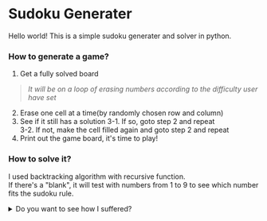 # Sudoku Generater
Hello world! This is a simple sudoku generater and solver in python.

### How to generate a game?
  1. Get a fully solved board
 > *It will be on a loop of erasing numbers according to the difficulty user have set*
  2. Erase one cell at a time(by randomly chosen row and column)
  3. See if it still has a solution
    3-1. If so, goto step 2 and repeat<br>
    3-2. If not, make the cell filled again and goto step 2 and repeat
  4. Print out the game board, it's time to play!
  
### How to solve it?
  I used backtracking algorithm with recursive function. <br>
  If there's a "blank", it will test with numbers from 1 to 9 to see which number fits the sudoku rule. <br>

<details markdown="1">
<summary>Do you want to see how I suffered?</summary>

  My first approach to generate a sudoku puzzle was to put random numbers in randomly chosen rows and columns.<br>
  So basically I tried put some numbers instead of a full grid.<br>
  <br>
  Even if the numbers you fill in fit the rules, it may be a game with no correct answer at all.<br>
  (Well it seems more normal to have no correct answer)<br>
 <br>
  Also this approach took so much time on creating random numbers.<br>
```````
# (wrong)generate a problem
def generate():  
    global grid
    level = np.random.randint(27, 31)
    while level > 0:
        x = np.random.randint(0, 9)
        y = np.random.randint(0, 9)
        if grid[y][x] != 0:
            continue
        num = np.random.randint(1, 10)
        if possible(y, x, num):
            grid[y][x] = num
            level -= 1
        
      ...and so on
``````
</details>
  
### Screenshot
